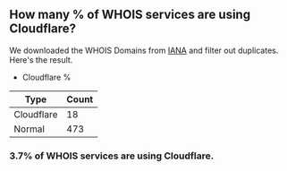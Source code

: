 ## How many % of WHOIS services are using Cloudflare?


We downloaded the WHOIS Domains from [IANA](https://www.iana.org) and filter out duplicates.
Here's the result.

[//]: # (start replacement)

- Cloudflare %

| Type | Count |
| --- | --- |
| Cloudflare | 18 |
| Normal | 473 |


### 3.7% of WHOIS services are using Cloudflare.
